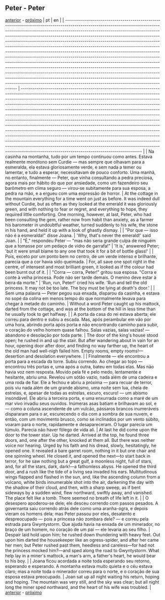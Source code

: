 ## Peter - Peter
[anterior](./chapter-29.md) - [próximo](./chapter-31.md)
| pt                                                                                                                                                                                                                                                                                                                                                                                                                                                                                                                                                                                                                                                                                                                                                                                                                                                                                                                                                                                                                             | en                                                                                                                                                                                                                                                                                                                                                                                                                                                                                                                                                                                                                                                                                                                                                                                                                                                                                                                                                                                                                                    |
| ------------------------------------------------------------------------------------------------------------------------------------------------------------------------------------------------------------------------------------------------------------------------------------------------------------------------------------------------------------------------------------------------------------------------------------------------------------------------------------------------------------------------------------------------------------------------------------------------------------------------------------------------------------------------------------------------------------------------------------------------------------------------------------------------------------------------------------------------------------------------------------------------------------------------------------------------------------------------------------------------------------------------------ | ------------------------------------------------------------------------------------------------------------------------------------------------------------------------------------------------------------------------------------------------------------------------------------------------------------------------------------------------------------------------------------------------------------------------------------------------------------------------------------------------------------------------------------------------------------------------------------------------------------------------------------------------------------------------------------------------------------------------------------------------------------------------------------------------------------------------------------------------------------------------------------------------------------------------------------------------------------------------------------------------------------------------------------- |
| Na casinha na montanha, tudo por um tempo continuou como antes. Estava realmente monótono sem Curdie — mas sempre que olhavam para a esmeralda, ela estava gloriosamente verde, e sem nada a temer ou lamentar, e tudo a esperar, necessitavam de pouco conforto. Uma manhã, no entanto, finalmente — Peter, que vinha consultando a pedra preciosa, agora mais por hábito do que por ansiedade, como um fazendeiro seu barômetro em clima seguro — virou-se subitamente para sua esposa, a pedra na mão, e a ergueu com uma expressão de horror.                                                                                                                                                                                                                                                                                                                                                                                                                                                                              | At the cottage in the mountain everything for a time went on just as before. It was indeed dull without Curdie, but as often as they looked at the emerald it was gloriously green, and with nothing to fear or regret, and everything to hope, they required little comforting. One morning, however, at last, Peter, who had been consulting the gem, rather now from habit than anxiety, as a farmer his barometer in undoubtful weather, turned suddenly to his wife, the stone in his hand, and held it up with a look of ghastly dismay.                                                                                                                                                                                                                                                                                                                                                                                                                                                                                        |
| "Por que — isso não é a esmeralda!" disse Joana.                                                                                                                                                                                                                                                                                                                                                                                                                                                                                                                                                                                                                                                                                                                                                                                                                                                                                                                                                                               | 'Why, that's never the emerald!' said Joan.                                                                                                                                                                                                                                                                                                                                                                                                                                                                                                                                                                                                                                                                                                                                                                                                                                                                                                                                                                                           |
| "É," respondeu Peter — "mas não seria grande culpa de ninguém que a tomasse por um pedaço de vidro de garrafa!"                                                                                                                                                                                                                                                                                                                                                                                                                                                                                                                                                                                                                                                                                                                                                                                                                                                                                                                | 'It is,' answered Peter; 'but it were small blame to any one that took it for a bit of bottle glass!'                                                                                                                                                                                                                                                                                                                                                                                                                                                                                                                                                                                                                                                                                                                                                                                                                                                                                                                                 |
| Pois, exceto por um ponto bem no centro, de um verde intenso e brilhante, parecia que a cor havia sido queimada.                                                                                                                                                                                                                                                                                                                                                                                                                                                                                                                                                                                                                                                                                                                                                                                                                                                                                                               | For, all save one spot right in the centre, of intensest and most brilliant green, it looked as if the colour had been burnt out of it.                                                                                                                                                                                                                                                                                                                                                                                                                                                                                                                                                                                                                                                                                                                                                                                                                                                                                               |
| "Corra — corra, Peter!" gritou sua esposa. "Corra e conte à velha princesa. Pode não ser tarde demais. O menino deve estar à beira da morte."                                                                                                                                                                                                                                                                                                                                                                                                                                                                                                                                                                                                                                                                                                                                                                                                                                                                                  | 'Run, run, Peter!' cried his wife. 'Run and tell the old princess. It may not be too late. The boy must be lying at death's door.'                                                                                                                                                                                                                                                                                                                                                                                                                                                                                                                                                                                                                                                                                                                                                                                                                                                                                                    |
| Sem uma palavra — Peter pegou sua enxada, disparou da casinha, e estava no sopé da colina em menos tempo do que normalmente levava para chegar à metade do caminho.                                                                                                                                                                                                                                                                                                                                                                                                                                                                                                                                                                                                                                                                                                                                                                                                                                                            | Without a word Peter caught up his mattock, darted from the cottage, and was at the bottom of the hill in less time than he usually took to get halfway.                                                                                                                                                                                                                                                                                                                                                                                                                                                                                                                                                                                                                                                                                                                                                                                                                                                                              |
| A porta da casa do rei estava aberta; ele correu para dentro e subiu a escada. Mas, após perambular em vão por uma hora, abrindo porta após porta e não encontrando caminho para subir, o coração do velho homem quase falhou. Salas vazias, salas vazias! — abandono e desolação por toda parte.                                                                                                                                                                                                                                                                                                                                                                                                                                                                                                                                                                                                                                                                                                                              | The door of the king's house stood open; he rushed in and up the stair. But after wandering about in vain for an hour, opening door after door, and finding no way farther up, the heart of the old man had well-nigh failed him. Empty rooms, empty rooms!—desertion and desolation everywhere.                                                                                                                                                                                                                                                                                                                                                                                                                                                                                                                                                                                                                                                                                                                                      |
| Finalmente — ele encontrou a porta para a escada da torre. Subiu correndo. Ao chegar ao topo — encontrou três portas e, uma após a outra, bateu em todas elas. Mas não havia voz nem resposta. Movido pela fé e pelo medo, lentamente e hesitante, abriu uma. Revelou um sótão vazio, nada além de uma cadeira e uma roda de fiar. Ele a fechou e abriu a próxima — para recuar de terror, pois viu nada além de um grande abismo, uma noite sem lua, cheia de estrelas, e, apesar de todas as estrelas, escuro, escuro! — um abismo insondável. Ele abriu a terceira porta, e uma enxurrada como a maré de um mar vivo invadiu seus ouvidos. Inúmeras asas batiam e brilhavam ao sol, e — como a coluna ascendente de um vulcão, pássaros brancos inumeráveis dispararam para o ar, escurecendo o dia com a sombra de sua nuvem, e então, com um movimento brusco, como se inclinados por um vento súbito, voaram para o norte, rapidamente e desapareceram. O lugar parecia um túmulo. Parecia não haver fôlego de vida ali. | At last he did come upon the door to the tower stair. Up he darted. Arrived at the top, he found three doors, and, one after the other, knocked at them all. But there was neither voice nor hearing. Urged by his faith and his dread, slowly, hesitatingly, he opened one. It revealed a bare garret room, nothing in it but one chair and one spinning wheel. He closed it, and opened the next—to start back in terror, for he saw nothing but a great gulf, a moonless night, full of stars, and, for all the stars, dark, dark!—a fathomless abyss. He opened the third door, and a rush like the tide of a living sea invaded his ears. Multitudinous wings flapped and flashed in the sun, and, like the ascending column from a volcano, white birds innumerable shot into the air, darkening the day with the shadow of their cloud, and then, with a sharp sweep, as if bent sideways by a sudden wind, flew northward, swiftly away, and vanished. The place felt like a tomb. There seemed no breath of life left in it. |
| O desespero apoderou-se dele; ele desceu correndo com passos pesados. A governanta saiu correndo atrás dele como uma aranha-ogra, e depois vieram os homens dela; mas Peter passou por eles, desatento e despreocupado — pois a princesa não zombara dele? — e correu pela estrada para Gwyntystorm. Que ajuda havia na enxada de um minerador, no braço de um homem, no coração de um pai — ele levaria ao seu filho.                                                                                                                                                                                                                                                                                                                                                                                                                                                                                                                                                                                                         | Despair laid hold upon him; he rushed down thundering with heavy feet. Out upon him darted the housekeeper like an ogress-spider, and after her came her men; but Peter rushed past them, heedless and careless—for had not the princess mocked him?—and sped along the road to Gwyntystorm. What help lay in a miner's mattock, a man's arm, a father's heart, he would bear to his boy.                                                                                                                                                                                                                                                                                                                                                                                                                                                                                                                                                                                                                                             |
| Joana ficou acordada a noite toda esperando seu retorno, esperando e esperando. A montanha estava muito quieta e o céu estava claro; mas a noite toda o minerador correu para o norte, e o coração de sua esposa estava preocupado.                                                                                                                                                                                                                                                                                                                                                                                                                                                                                                                                                                                                                                                                                                                                                                                            | Joan sat up all night waiting his return, hoping and hoping. The mountain was very still, and the sky was clear; but all night long the miner sped northward, and the heart of his wife was troubled.                                                                                                                                                                                                                                                                                                                                                                                                                                                                                                                                                                                                                                                                                                                                                                                                                                 |
[anterior](./chapter-29.md) - [próximo](./chapter-31.md)
